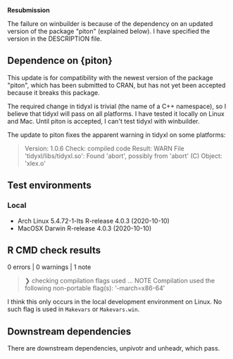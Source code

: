 **Resubmission**

The failure on winbuilder is because of the dependency on an updated version of
the package "piton" (explained below).  I have specified the version in the
DESCRIPTION file.

## Dependence on {piton}

This update is for compatibility with the newest version of the package "piton",
which has been submitted to CRAN, but has not yet been accepted because it
breaks this package.

The required change in tidyxl is trivial (the name of a C++
namespace), so I believe that tidyxl will pass on all platforms.  I have
tested it locally on Linux and Mac.  Until piton is accepted, I can't test
tidyxl with winbuilder.

The update to piton fixes the apparent warning in tidyxl on some platforms:

> Version: 1.0.6
> Check: compiled code
> Result: WARN
>     File 'tidyxl/libs/tidyxl.so':
>      Found 'abort', possibly from 'abort' (C)
>      Object: 'xlex.o'

## Test environments

### Local
* Arch Linux 5.4.72-1-lts            R-release 4.0.3 (2020-10-10)
* MacOSX Darwin                      R-release 4.0.3 (2020-10-10)

## R CMD check results
0 errors | 0 warnings | 1 note

> ❯ checking compilation flags used ... NOTE
>   Compilation used the following non-portable flag(s):
>    ‘-march=x86-64’

I think this only occurs in the local development environment on Linux.  No such
flag is used in `Makevars` or `Makevars.win`.

## Downstream dependencies

There are downstream dependencies, unpivotr and unheadr, which pass.
